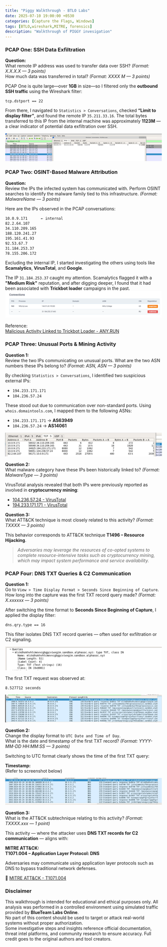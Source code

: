 ```yaml
---
title: "Piggy Walkthrough - BTLO Labs"
date: 2025-07-10 19:00:00 +0530
categories: [Capture the Flags, Windows]
tags: [BTLO,wireshark,MITRE, forensics]   
description: "Walkthrough of PIGGY invesigation"
---
```



### PCAP One: SSH Data Exfiltration

**Question:**  
What remote IP address was used to transfer data over SSH? *(Format: X.X.X.X — 3 points)*  
How much data was transferred in total? *(Format: XXXX M — 3 points)*

PCAP One is quite large—over **1GB** in size—so I filtered only the **outbound SSH traffic** using the Wireshark filter:

```wireshark
tcp.dstport == 22
```

From there, I navigated to `Statistics > Conversations`, checked **“Limit to display filter”**, and found the remote IP `35.211.33.16`. The total bytes transferred to this IP from the internal machine was approximately **1123M** — a clear indicator of potential data exfiltration over SSH.

![image.png](assets/img/Piggy/image%201.png)


### PCAP Two: OSINT-Based Malware Attribution

**Question:**  
Review the IPs the infected system has communicated with. Perform OSINT searches to identify the malware family tied to this infrastructure. *(Format: MalwareName — 3 points)*

Here are the IPs observed in the PCAP conversations:

```plaintext
10.0.9.171      ← internal
82.2.64.107
34.110.209.165
188.120.241.27
195.161.41.93
92.53.67.7
31.184.253.37
78.155.206.172
```

Excluding the internal IP, I started investigating the others using tools like **Scamalytics**, **VirusTotal**, and **Google**.

The IP `31.184.253.37` caught my attention. Scamalytics flagged it with a **"Medium Risk"** reputation, and after digging deeper, I found that it had been associated with **Trickbot loader** campaigns in the past.
![image.png](assets/img/Piggy/image%203.png)

Reference:  
[Malicious Activity Linked to Trickbot Loader - ANY.RUN](https://any.run/report/387682995c339dd34e1b7943d7bcb84a7c1a3b538ffa10cf5a1555361a40a0fd/c066e0e9-2a69-4927-9d24-11e2888ffbf9#Network)



### PCAP Three: Unusual Ports & Mining Activity

**Question 1:**  
Review the two IPs communicating on unusual ports. What are the two ASN numbers these IPs belong to? *(Format: ASN, ASN — 3 points)*

By checking `Statistics > Conversations`, I identified two suspicious external IPs:

- `194.233.171.171`
- `104.236.57.24`

These stood out due to communication over non-standard ports. Using `whois.domaintools.com`, I mapped them to the following ASNs:

- `194.233.171.171` → **AS63949**
- `104.236.57.24` → **AS14061**

![image.png](assets/img/Piggy/image%204.png)

**Question 2:**  
What malware category have these IPs been historically linked to? *(Format: MalwareType — 3 points)*

VirusTotal analysis revealed that both IPs were previously reported as involved in **cryptocurrency mining**:

- [104.236.57.24 - VirusTotal](https://www.virustotal.com/gui/ip-address/104.236.57.24)
- [194.233.171.171 - VirusTotal](https://www.virustotal.com/gui/ip-address/194.233.171.171)

**Question 3:**  
What ATT&CK technique is most closely related to this activity? *(Format: TXXXX — 3 points)*

This behavior corresponds to ATT&CK technique **T1496 – Resource Hijacking**.

> *Adversaries may leverage the resources of co-opted systems to complete resource-intensive tasks such as cryptocurrency mining, which may impact system performance and service availability.*


###  PCAP Four: DNS TXT Queries & C2 Communication

**Question 1:**  
Go to `View > Time Display Format > Seconds Since Beginning of Capture`.  
How long into the capture was the first TXT record query made? *(Format: X.xxxxxx — 3 points)*

After switching the time format to **Seconds Since Beginning of Capture**, I applied the display filter:

```wireshark
dns.qry.type == 16
```

This filter isolates DNS TXT record queries — often used for exfiltration or C2 signaling.

![image.png](assets/img/Piggy/image%205.png)

The first TXT request was observed at:

```
8.527712 seconds
```

![image.png](assets/img/Piggy/image%206.png)

**Question 2:**  
Change the display format to `UTC Date and Time of Day`.  
What is the date and timestamp of the first TXT record? *(Format: YYYY-MM-DD HH:MM:SS — 3 points)*

Switching to UTC format clearly shows the time of the first TXT query:

**Timestamp:**  
(Refer to screenshot below)

![image.png](assets/img/Piggy/image%207.png)


**Question 3:**  
What is the ATT&CK subtechnique relating to this activity? *(Format: TXXXX.xxx — 1 point)*

This activity — where the attacker uses **DNS TXT records for C2 communication** — aligns with:

**MITRE ATT&CK:**  
**T1071.004 – Application Layer Protocol: DNS**

Adversaries may communicate using application layer protocols such as DNS to bypass traditional network defenses.

🔗 [MITRE ATT&CK - T1071.004](https://attack.mitre.org/techniques/T1071/004/)

### Disclaimer
This walkthrough is intended for educational and ethical purposes only. All analysis was performed in a controlled environment using simulated traffic provided by **BlueTeam Labs Online**.  
No part of this content should be used to target or attack real-world systems without proper authorization.  
Some investigative steps and insights reference official documentation, threat intel platforms, and community research to ensure accuracy. Full credit goes to the original authors and tool creators.